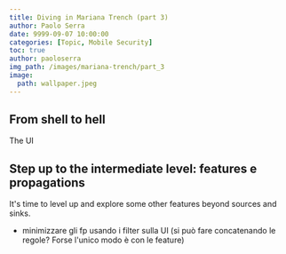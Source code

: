 ```yaml
---
title: Diving in Mariana Trench (part 3)
author: Paolo Serra
date: 9999-09-07 10:00:00
categories: [Topic, Mobile Security]
toc: true
author: paoloserra
img_path: /images/mariana-trench/part_3
image:
  path: wallpaper.jpeg
---
```


## From shell to hell
The UI

## Step up to the intermediate level: features e propagations
It's time to level up and explore some other features beyond sources and sinks. 


- minimizzare gli fp usando i filter sulla UI (si può fare concatenando le regole? Forse l'unico modo è con le feature)